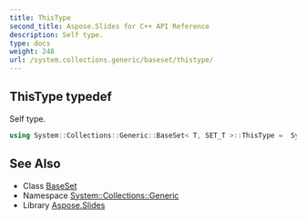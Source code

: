 ```yaml
---
title: ThisType
second_title: Aspose.Slides for C++ API Reference
description: Self type.
type: docs
weight: 248
url: /system.collections.generic/baseset/thistype/
---
```

## ThisType typedef


Self type.

```cpp
using System::Collections::Generic::BaseSet< T, SET_T >::ThisType =  System::Collections::Generic::BaseSet<T, SET_T>
```

## See Also

* Class [BaseSet](../)
* Namespace [System::Collections::Generic](../../)
* Library [Aspose.Slides](../../../)